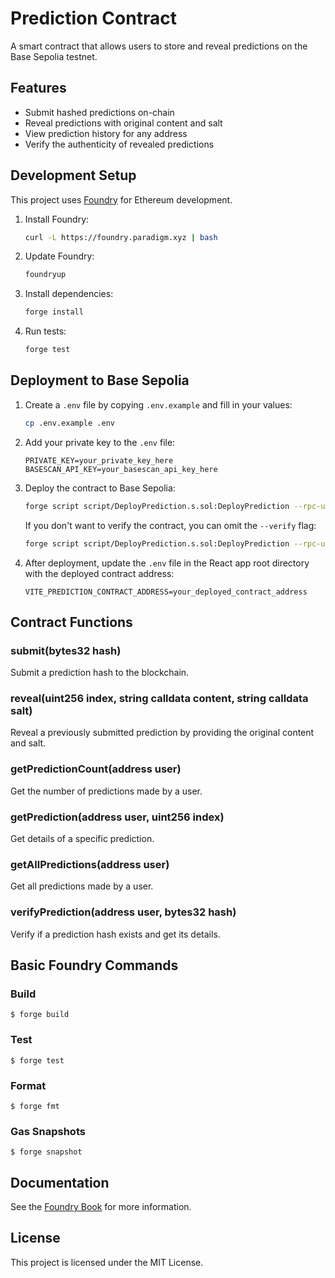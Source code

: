 # Prediction Contract

A smart contract that allows users to store and reveal predictions on the Base Sepolia testnet.

## Features

- Submit hashed predictions on-chain
- Reveal predictions with original content and salt
- View prediction history for any address
- Verify the authenticity of revealed predictions

## Development Setup

This project uses [Foundry](https://book.getfoundry.sh/) for Ethereum development.

1. Install Foundry:
   ```bash
   curl -L https://foundry.paradigm.xyz | bash
   ```

2. Update Foundry:
   ```bash
   foundryup
   ```

3. Install dependencies:
   ```bash
   forge install
   ```

4. Run tests:
   ```bash
   forge test
   ```

## Deployment to Base Sepolia

1. Create a `.env` file by copying `.env.example` and fill in your values:
   ```bash
   cp .env.example .env
   ```

2. Add your private key to the `.env` file:
   ```
   PRIVATE_KEY=your_private_key_here
   BASESCAN_API_KEY=your_basescan_api_key_here
   ```

3. Deploy the contract to Base Sepolia:
   ```bash
   forge script script/DeployPrediction.s.sol:DeployPrediction --rpc-url base_sepolia --broadcast --verify
   ```

   If you don't want to verify the contract, you can omit the `--verify` flag:
   ```bash
   forge script script/DeployPrediction.s.sol:DeployPrediction --rpc-url base_sepolia --broadcast
   ```

4. After deployment, update the `.env` file in the React app root directory with the deployed contract address:
   ```
   VITE_PREDICTION_CONTRACT_ADDRESS=your_deployed_contract_address
   ```

## Contract Functions

### submit(bytes32 hash)
Submit a prediction hash to the blockchain.

### reveal(uint256 index, string calldata content, string calldata salt)
Reveal a previously submitted prediction by providing the original content and salt.

### getPredictionCount(address user)
Get the number of predictions made by a user.

### getPrediction(address user, uint256 index)
Get details of a specific prediction.

### getAllPredictions(address user)
Get all predictions made by a user.

### verifyPrediction(address user, bytes32 hash)
Verify if a prediction hash exists and get its details.

## Basic Foundry Commands

### Build
```shell
$ forge build
```

### Test
```shell
$ forge test
```

### Format
```shell
$ forge fmt
```

### Gas Snapshots
```shell
$ forge snapshot
```

## Documentation

See the [Foundry Book](https://book.getfoundry.sh/) for more information.

## License

This project is licensed under the MIT License.
